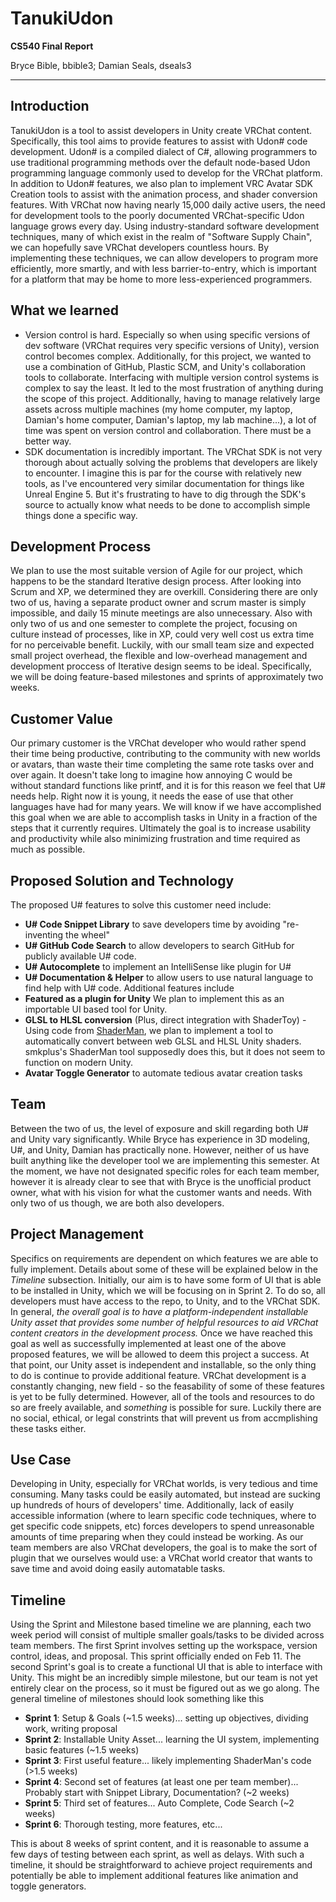 # TanukiUdon
**CS540 Final Report**

Bryce Bible, bbible3;  Damian Seals, dseals3
<hr/>

## Introduction
TanukiUdon is a tool to assist developers in Unity create VRChat content. Specifically, this tool aims to provide features to assist with Udon# code development. 
Udon# is a compiled dialect of C#, allowing programmers to use traditional programming methods over the default node-based Udon programming language commonly used to develop for the VRChat platform.
In addition to Udon# features, we also plan to implement VRC Avatar SDK Creation tools to assist with the animation process, and shader conversion features.
With VRChat now having nearly 15,000 daily active users, the need for development tools to the poorly documented VRChat-specific Udon language grows every day.
Using industry-standard software development techniques, many of which exist in the realm of "Software Supply Chain", we can hopefully save VRChat developers countless hours.
By implementing these techniques, we can allow developers to program more efficiently, more smartly, and with less barrier-to-entry, which is important for a platform that may be home to more less-experienced programmers.
## What we learned
* Version control is hard. Especially so when using specific versions of dev software (VRChat requires very specific versions of Unity), version control becomes complex. Additionally, for this project, we wanted to use a combination of GitHub, Plastic SCM, and Unity's collaboration tools to collaborate. Interfacing with multiple version control systems is complex to say the least. It led to the most frustration of anything during the scope of this project. Additionally, having to manage relatively large assets across multiple machines (my home computer, my laptop, Damian's home computer, Damian's laptop, my lab machine...), a lot of time was spent on version control and collaboration. There must be a better way.
* SDK documentation is incredibly important. The VRChat SDK is not very thorough about actually solving the problems that developers are likely to encounter. I imagine this is par for the course with relatively new tools, as I've encountered very similar documentation for things like Unreal Engine 5. But it's frustrating to have to dig through the SDK's source to actually know what needs to be done to accomplish simple things done a specific way.
## Development Process
We plan to use the most suitable version of Agile for our project, which happens to be the standard Iterative design process. After looking into Scrum and XP, we determined they are overkill. Considering there are only two of us, having a separate product owner and scrum master is simply impossible, and daily 15 minute meetings are also unnecessary. Also with only two of us and one semester to complete the project, focusing on culture instead of processes, like in XP, could very well cost us extra time for no perceivable benefit. Luckily, with our small team size and expected small project overhead, the flexible and low-overhead management and development proccess of Iterative design seems to be ideal. Specifically, we will be doing feature-based milestones and sprints of approximately two weeks.
## Customer Value
Our primary customer is the VRChat developer who would rather spend their time being productive, contributing to the community with new worlds or avatars, than waste their time completing the same rote tasks over and over again. It doesn't take long to imagine how annoying C would be without standard functions like printf, and it is for this reason we feel that U# needs help. Right now it is young, it needs the ease of use that other languages have had for many years. We will know if we have accomplished this goal when we are able to accomplish tasks in Unity in a fraction of the steps that it currently requires. Ultimately the goal is to increase usability and productivity while also minimizing frustration and time required as much as possible.
## Proposed Solution and Technology
The proposed U# features to solve this customer need include:
* **U# Code Snippet Library** to save developers time by avoiding "re-inventing the wheel" 
* **U# GitHub Code Search** to allow developers to search GitHub for publicly available U# code. 
* **U# Autocomplete** to implement an IntelliSense like plugin for U# 
* **U# Documentation & Helper** to allow users to use natural language to find help with U# code.
Additional features include
* **Featured as a plugin for Unity** We plan to implement this as an importable UI based tool for Unity.
* **GLSL to HLSL conversion** (Plus, direct integration with ShaderToy) - Using code from [ShaderMan](https://github.com/smkplus/ShaderMan), we plan to implement a tool to automatically convert between web GLSL and HLSL Unity shaders. smkplus's ShaderMan tool supposedly does this, but it does not seem to function on modern Unity.
* **Avatar Toggle Generator** to automate tedious avatar creation tasks
## Team
Between the two of us, the level of exposure and skill regarding both U# and Unity vary significantly. While Bryce has experience in 3D modeling, U#, and Unity, Damian has practically none. However, neither of us have built anything like the developer tool we are implementing this semester.
At the moment, we have not designated specific roles for each team member, however it is already clear to see that with Bryce is the unofficial product owner, what with his vision for what the customer wants and needs. With only two of us though, we are both also developers.
## Project Management
Specifics on requirements are dependent on which features we are able to fully implement. Details about some of these will be explained below in the *Timeline* subsection.
Initially, our aim is to have some form of UI that is able to be installed in Unity, which we will be focusing on in Sprint 2. To do so, all developers must have access to the repo, to Unity, and to the VRChat SDK.
In general, *the overall goal is to have a platform-independent installable Unity asset that provides some number of helpful resources to aid VRChat content creators in the development process.*
Once we have reached this goal as well as successfully implemented at least one of the above proposed features, we will be allowed to deem this project a success. At that point, our Unity asset is independent and installable, so the only thing to do is continue to provide additional feature.
VRChat development is a constantly changing, new field - so the feasability of some of these features is yet to be fully determined.
However, all of the tools and resources to do so are freely available, and *something* is possible for sure. Luckily there are no social, ethical, or legal constrints that will prevent us from accmplishing these tasks either.
## Use Case
Developing in Unity, especially for VRChat worlds, is very tedious and time consuming. Many tasks could be easily automated, but instead are sucking up hundreds of hours of developers' time. Additionally, lack of easily accessible information (where to learn specific code techniques, where to get specific code snippets, etc) forces developers to spend unreasonable amounts of time preparing when they could instead be working. As our team members are also VRChat developers, the goal is to make the sort of plugin that we ourselves would use: a VRChat world creator that wants to save time and avoid doing easily automatable tasks.
## Timeline
Using the Sprint and Milestone based timeline we are planning, each two week period will consist of multiple smaller goals/tasks to be divided across team members. The first Sprint involves setting up the workspace, version control, ideas, and proposal. This sprint officially ended on Feb 11. The second Sprint's goal is to create a functional UI that is able to interface with Unity. This might be an incredibly simple milestone, but our team is not yet entirely clear on the process, so it must be figured out as we go along. The general timeline of milestones should look something like this
* **Sprint 1**: Setup & Goals (~1.5 weeks)... setting up objectives, dividing work, writing proposal
* **Sprint 2**: Installable Unity Asset... learning the UI system, implementing basic features (~1.5 weeks)
* **Sprint 3**: First useful feature... likely implementing ShaderMan's code (>1.5 weeks)
* **Sprint 4**: Second set of features (at least one per team member)... Probably start with Snippet Library, Documentation? (~2 weeks)
* **Sprint 5**: Third set of features... Auto Complete, Code Search (~2 weeks)
* **Sprint 6**: Thorough testing, more features, etc...

This is about 8 weeks of sprint content, and it is reasonable to assume a few days of testing between each sprint, as well as delays. With such a timeline, it should be straightforward to achieve project requirements and potentially be able to implement additional features like animation and toggle generators.
